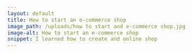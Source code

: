 ```yaml
---
layout: default
title: How to start an e-commerce shop
image_path: /uploads/how to start and e-commerce shop.jpg
image-alt: How to start an e-commerce shop
snippet: I learned how to create and online shop
---
```



